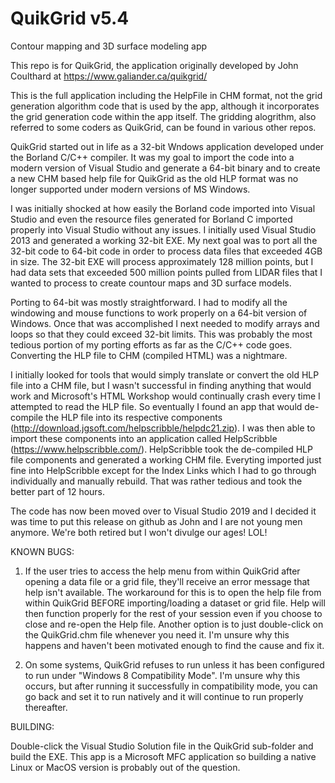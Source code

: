 # QuikGrid v5.4
Contour mapping and 3D surface modeling app

This repo is for QuikGrid, the application originally developed by John Coulthard at https://www.galiander.ca/quikgrid/

This is the full application including the HelpFile in CHM format, not the grid generation algorithm code that is used by the app, although it incorporates the grid generation code within the app itself.  The gridding alogrithm, also referred to some coders as QuikGrid, can be found in various other repos.

QuikGrid started out in life as a 32-bit Wndows application developed under the Borland C/C++ compiler.  It was my goal to import the code into a modern version of Visual Studio and generate a 64-bit binary and to create a new CHM based help file for QuikGrid as the old HLP format was no longer supported under modern versions of MS Windows.

I was initially shocked at how easily the Borland code imported into Visual Studio and even the resource files generated for Borland C imported properly into Visual Studio without any issues.  I initially used Visual Studio 2013 and generated a working 32-bit EXE.  My next goal was to port all the 32-bit code to 64-bit code in order to process data files that exceeded 4GB in size.  The 32-bit EXE will process approximately 128 million points, but I had data sets that exceeded 500 million points pulled from LIDAR files that I wanted to process to create countour maps and 3D surface models.

Porting to 64-bit was mostly straightforward.  I had to modify all the windowing and mouse functions to work properly on a 64-bit version of Windows.  Once that was accomplished I next needed to modify arrays and loops so that they could exceed 32-bit limits.  This was probably the most tedious portion of my porting efforts as far as the C/C++ code goes.  Converting the HLP file to CHM (compiled HTML) was a nightmare.

I initially looked for tools that would simply translate or convert the old HLP file into a CHM file, but I wasn't successful in finding anything that would work and Microsoft's HTML Workshop would continually crash every time I attempted to read the HLP file.  So eventually I found an app that would de-compile the HLP file into its respective components (http://download.jgsoft.com/helpscribble/helpdc21.zip). I was then able to import these components into an application called HelpScribble (https://www.helpscribble.com/). HelpScribble took the de-compiled HLP file components and generated a working CHM file.  Everyting imported just fine into HelpScribble except for the Index Links which I had to go through individually and manually rebuild.  That was rather tedious and took the better part of 12 hours.

The code has now been moved over to Visual Studio 2019 and I decided it was time to put this release on github as John and I are not young men anymore.  We're both retired but I won't divulge our ages!  LOL!

KNOWN BUGS:  

1.  If the user tries to access the help menu from within QuikGrid after opening a data file or a grid file, they'll receive an error message that help isn't available.  The workaround for this is to open the help file from within QuikGrid BEFORE importing/loading a dataset or grid file.  Help will then function properly for the rest of your session even if you choose to close and re-open the Help file.  Another option is to just double-click on the QuikGrid.chm file whenever you need it.  I'm unsure why this happens and haven't been motivated enough to find the cause and fix it.

2.  On some systems, QuikGrid refuses to run unless it has been configured to run under "Windows 8 Compatibility Mode".  I'm unsure why this occurs, but after running it successfully in compatibility mode, you can go back and set it to run natively and it will continue to run properly thereafter.

BUILDING:

Double-click the Visual Studio Solution file in the QuikGrid sub-folder and build the EXE.  This app is a Microsoft MFC application so building a native Linux or MacOS version is probably out of the question. 


